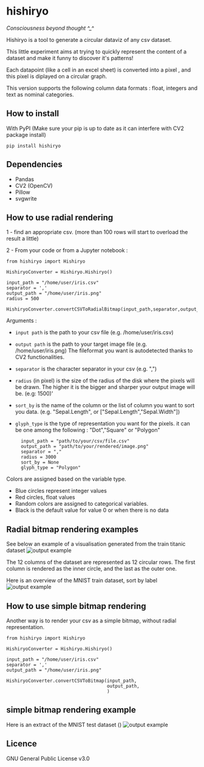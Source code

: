 # hishiryo 
*Consciousness beyond thought ^_^*

Hishiryo is a tool to generate a circular dataviz of any csv dataset.

This little experiment aims at trying to quickly represent the content of a dataset and make it funny to discover it's patterns!

Each datapoint (like a cell in an excel sheet) is converted into a pixel , and this pixel is diplayed on a circular graph.

This version supports the following column data formats : float, integers and text as nominal categories.

## How to install

With PyPI (Make sure your pip is up to date as it can interfere with CV2 package install)

    pip install hishiryo

## Dependencies

- Pandas
- CV2 (OpenCV)
- Pillow
- svgwrite

## How to use radial rendering

1 - find an appropriate csv. (more than 100 rows will start to overload the result a little)

2 - From your code or from a Jupyter notebook :

    from hishiryo import Hishiryo

    HishiryoConverter = Hishiryo.Hishiryo()
    
    input_path = "/home/user/iris.csv"
    separator = ','
    output_path = "/home/user/iris.png"
    radius = 500
    
    HishiryoConverter.convertCSVToRadialBitmap(input_path,separator,output_path,radius,None,"Dot")

Arguments :

- `input path` is the path to your csv file (e.g. /home/user/iris.csv)
- `output path` is the path to your target image file (e.g. /home/user/iris.png) The fileformat you want is autodetected thanks to CV2 functionalities.
- `separator` is the character separator in your csv (e.g. ",")
- `radius` (in pixel) is the size of the radius of the disk where the pixels will be drawn. The higher it is the bigger and sharper your output image will be. (e.g:  1500)'
- `sort_by` is the name of the column or the list of column you want to sort you data. (e.g. "Sepal.Length", or ["Sepal.Length","Sepal.Width"])
- `glyph_type` is the type of representation you want for the pixels. it can be one among the following : "Dot","Square" or "Polygon"

        input_path = "path/to/your/csv/file.csv"
        output_path = "path/to/your/rendered/image.png"
        separator = ","
        radius = 3000
        sort_by = None
        glyph_type = "Polygon"

Colors are assigned based on the variable type.

- Blue circles represent integer values
- Red circles, float values
- Random colors are assigned to categorical variables.
- Black is the default value for value 0 or when there is no data

## Radial bitmap rendering examples

See below an example of a visualisation generated from the train titanic dataset
![output example](thumbnail_example.png)

The 12 columns of the dataset are represented as 12 circular rows. The first column is rendered as the inner circle, and the last as the outer one.


Here is an overview of the MNIST train dataset, sort by label
![output example](thumbnail_mnist.png)


## How to use simple bitmap rendering

Another way is to render your csv as a simple bitmap, without radial representation.

    from hishiryo import Hishiryo

    HishiryoConverter = Hishiryo.Hishiryo()

    input_path = "/home/user/iris.csv"
    separator = ','
    output_path = "/home/user/iris.png"

    HishiryoConverter.convertCSVToBitmap(input_path,
                                         output_path,
                                         )

## simple bitmap rendering example

Here is an extract of the MNIST test dataset () ![output example](thumbnail_mnist_test.png)

## Licence

GNU General Public License v3.0
